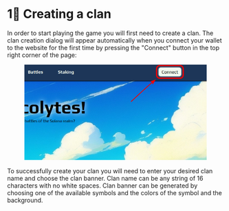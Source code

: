 # 1⃣ Creating a clan

In order to start playing the game you will first need to create a clan. The clan creation dialog will appear automatically when you connect your wallet to the website for the first time by pressing the "Connect" button in the top right corner of the page:

<figure><img src="../../.gitbook/assets/create_clan.png" alt=""><figcaption></figcaption></figure>

To successfully create your clan you will need to enter your desired clan name and choose the clan banner. Clan name can be any string of 16 characters with no white spaces. Clan banner can be generated by choosing one of the available symbols and the colors of the symbol and the background.



